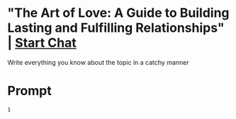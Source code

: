 

# "The Art of Love: A Guide to Building Lasting and Fulfilling Relationships" | [Start Chat](https://gptcall.net/chat.html?data=%7B%22contact%22%3A%7B%22id%22%3A%2215bf8cb8-86fc-4795-8b27-cbbe819cecbf%22%2C%22flow%22%3Atrue%7D%7D)
Write everything you know about the topic in a catchy manner

# Prompt

```
1
```





